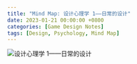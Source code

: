 ```yaml
---
title: "Mind Map: 设计心理学 1——日常的设计"
date: 2023-01-21 00:00:00 +0800
categories: [Game Design Notes]
tags: [Design, Psychology, Mind Map]
---
```


![设计心理学 1——日常的设计](../../assets/img/GameDesignNotes/MindMaps/Design1.png)